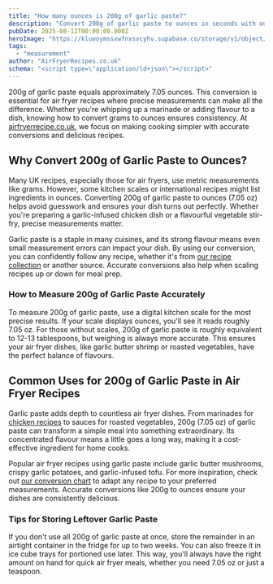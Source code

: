 ```yaml
---
title: "How many ounces is 200g of garlic paste?"
description: "Convert 200g of garlic paste to ounces in seconds with our simple guide. Perfect for air fryer recipes and precise cooking measurements."
pubDate: 2025-08-12T00:00:00.000Z
heroImage: "https://klueoymssxwfnxsvcyhv.supabase.co/storage/v1/object/public/md/200g-garlic-paste-to-ounces-a46e0f7e.webp"
tags:
  - "measurement"
author: "AirFryerRecipes.co.uk"
schema: "<script type=\"application/ld+json\"></script>"
---
```


<p>200g of garlic paste equals approximately 7.05 ounces. This conversion is essential for air fryer recipes where precise measurements can make all the difference. Whether you're whipping up a marinade or adding flavour to a dish, knowing how to convert grams to ounces ensures consistency. At <a href=https://www.airfryerrecipe.co.uk>airfryerrecipe.co.uk</a>, we focus on making cooking simpler with accurate conversions and delicious recipes.</p>  

<h2>Why Convert 200g of Garlic Paste to Ounces?</h2>  
<p>Many UK recipes, especially those for air fryers, use metric measurements like grams. However, some kitchen scales or international recipes might list ingredients in ounces. Converting 200g of garlic paste to ounces (7.05 oz) helps avoid guesswork and ensures your dish turns out perfectly. Whether you're preparing a garlic-infused chicken dish or a flavourful vegetable stir-fry, precise measurements matter.</p>  
<p>Garlic paste is a staple in many cuisines, and its strong flavour means even small measurement errors can impact your dish. By using our conversion, you can confidently follow any recipe, whether it's from <a href=https://www.airfryerrecipe.co.uk/recipes>our recipe collection</a> or another source. Accurate conversions also help when scaling recipes up or down for meal prep.</p>  

<h3>How to Measure 200g of Garlic Paste Accurately</h3>  
<p>To measure 200g of garlic paste, use a digital kitchen scale for the most precise results. If your scale displays ounces, you'll see it reads roughly 7.05 oz. For those without scales, 200g of garlic paste is roughly equivalent to 12-13 tablespoons, but weighing is always more accurate. This ensures your air fryer dishes, like garlic butter shrimp or roasted vegetables, have the perfect balance of flavours.</p>  

<h2>Common Uses for 200g of Garlic Paste in Air Fryer Recipes</h2>  
<p>Garlic paste adds depth to countless air fryer dishes. From marinades for <a href=https://www.airfryerrecipe.co.uk/recipe-category/chicken>chicken recipes</a> to sauces for roasted vegetables, 200g (7.05 oz) of garlic paste can transform a simple meal into something extraordinary. Its concentrated flavour means a little goes a long way, making it a cost-effective ingredient for home cooks.</p>  
<p>Popular air fryer recipes using garlic paste include garlic butter mushrooms, crispy garlic potatoes, and garlic-infused tofu. For more inspiration, check out <a href=https://www.airfryerrecipe.co.uk/air-fryer-conversion-chart>our conversion chart</a> to adapt any recipe to your preferred measurements. Accurate conversions like 200g to ounces ensure your dishes are consistently delicious.</p>  

<h3>Tips for Storing Leftover Garlic Paste</h3>  
<p>If you don't use all 200g of garlic paste at once, store the remainder in an airtight container in the fridge for up to two weeks. You can also freeze it in ice cube trays for portioned use later. This way, you'll always have the right amount on hand for quick air fryer meals, whether you need 7.05 oz or just a teaspoon.</p>